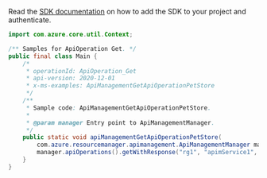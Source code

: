 Read the [SDK documentation](https://github.com/Azure/azure-sdk-for-java/blob/azure-resourcemanager-apimanagement_1.0.0-beta.2/sdk/apimanagement/azure-resourcemanager-apimanagement/README.md) on how to add the SDK to your project and authenticate.

```java
import com.azure.core.util.Context;

/** Samples for ApiOperation Get. */
public final class Main {
    /*
     * operationId: ApiOperation_Get
     * api-version: 2020-12-01
     * x-ms-examples: ApiManagementGetApiOperationPetStore
     */
    /**
     * Sample code: ApiManagementGetApiOperationPetStore.
     *
     * @param manager Entry point to ApiManagementManager.
     */
    public static void apiManagementGetApiOperationPetStore(
        com.azure.resourcemanager.apimanagement.ApiManagementManager manager) {
        manager.apiOperations().getWithResponse("rg1", "apimService1", "swagger-petstore", "loginUser", Context.NONE);
    }
}
```

